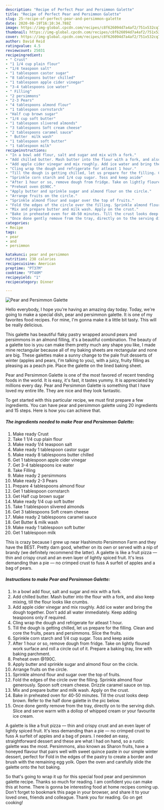 ```yaml
---
description: "Recipe of Perfect Pear and Persimmon Galette"
title: "Recipe of Perfect Pear and Persimmon Galette"
slug: 25-recipe-of-perfect-pear-and-persimmon-galette
date: 2020-08-19T16:10:34.788Z
image: https://img-global.cpcdn.com/recipes/c8f626094d7a4af2/751x532cq70/pear-and-persimmon-galette-recipe-main-photo.jpg
thumbnail: https://img-global.cpcdn.com/recipes/c8f626094d7a4af2/751x532cq70/pear-and-persimmon-galette-recipe-main-photo.jpg
cover: https://img-global.cpcdn.com/recipes/c8f626094d7a4af2/751x532cq70/pear-and-persimmon-galette-recipe-main-photo.jpg
author: David Reid
ratingvalue: 4.5
reviewcount: 25031
recipeingredient:
- " Crust"
- "1 1/4 cup plain flour"
- "1/4 teaspoon salt"
- "1 tablespoon castor sugar"
- "8 tablespoons butter chilled"
- "1 tablespoon apple cider vinegar"
- "3-4 tablespoons ice water"
- " Filling"
- "2 persimmons"
- "2-3 Pears"
- "4 tablespoons almond flour"
- "1 tablespoon cornstarch"
- "Half cup brown sugar"
- "1/4 cup soft butter"
- "1 tablespoon slivered almonds"
- "3 tablespoons Soft cream cheese"
- "2 tablespoons caramel sauce"
- " Butter  milk wash"
- "1 tablespoon soft butter"
- "1 tablespoon milk"
recipeinstructions:
- "In a bowl add flour, salt and sugar and mix with a fork."
- "Add chilled butter. Mash butter into the flour with a fork, and also keep mixing, till the flour looks like crumbs."
- "Add apple cider vinegar and mix roughly. Add ice water and bring the dough together. Don&#39;t add all water immediately. Keep adding teaspoons only if required."
- "Cling wrap the dough and refrigerate for atleast 1 hour."
- "Till the dough is getting chilled, let us prepare for the filling. Clean and core the fruits, pears and persimmons. Slice the fruits."
- "Sprinkle corn starch and 1/4 cup sugar. Toss and keep aside"
- "After 1 hour or so, remove dough from fridge. Take on lightly floured work surface and roll a circle out of it. Prepare a baking tray, line with baking parchment."
- "Preheat oven @190C."
- "Apply butter and sprinkle sugar and almond flour on the circle."
- "Arrange fruits on the circle."
- "Sprinkle almond flour and sugar over the top of fruits."
- "Fold the edges of the circle over the filling. Sprinkle almond flour generously. Spoon soft cream cheese. Drizzle caramel sauce on top."
- "Mix and prepare butter and milk wash. Apply on the crust."
- "Bake in preheated oven for 40-50 minutes. Till the crust looks deep brown. Refer to the half done galette in the pic below."
- "Once done gently remove from the tray, directly on to the serving dish. Slice and serve warm with a dollop of whipped cream or your favourite ice cream."
categories:
- Recipe
tags:
- pear
- and
- persimmon

katakunci: pear and persimmon 
nutrition: 238 calories
recipecuisine: American
preptime: "PT37M"
cooktime: "PT40M"
recipeyield: "1"
recipecategory: Dinner

---
```



![Pear and Persimmon Galette](https://img-global.cpcdn.com/recipes/c8f626094d7a4af2/751x532cq70/pear-and-persimmon-galette-recipe-main-photo.jpg)

Hello everybody, I hope you're having an amazing day today. Today, we're going to make a special dish, pear and persimmon galette. It is one of my favorites food recipes. For mine, I'm gonna make it a little bit tasty. This will be really delicious.

This galette has beautiful flaky pastry wrapped around pears and persimmons in an almond filling, it&#39;s a beautiful combination. The beauty of a galette too is you can make them pretty much any shape you like, I made mine rectangular because all of my baking sheets are rectangular and none are big. These galettes make a sunny change to the pale fruit desserts of winter (apples and pears, I&#39;m talking to you), with a juicy, fruity filling as pleasing as a peach pie. Place the galette on the lined baking sheet.

Pear and Persimmon Galette is one of the most favored of recent trending foods in the world. It is easy, it's fast, it tastes yummy. It is appreciated by millions every day. Pear and Persimmon Galette is something that I have loved my entire life. They are nice and they look fantastic.


To get started with this particular recipe, we must first prepare a few ingredients. You can have pear and persimmon galette using 20 ingredients and 15 steps. Here is how you can achieve that.

<!--inarticleads1-->

##### The ingredients needed to make Pear and Persimmon Galette:

1. Make ready  Crust
1. Take 1 1/4 cup plain flour
1. Make ready 1/4 teaspoon salt
1. Make ready 1 tablespoon castor sugar
1. Make ready 8 tablespoons butter chilled
1. Get 1 tablespoon apple cider vinegar
1. Get 3-4 tablespoons ice water
1. Take  Filling
1. Make ready 2 persimmons
1. Make ready 2-3 Pears
1. Prepare 4 tablespoons almond flour
1. Get 1 tablespoon cornstarch
1. Get Half cup brown sugar
1. Make ready 1/4 cup soft butter
1. Take 1 tablespoon slivered almonds
1. Get 3 tablespoons Soft cream cheese
1. Make ready 2 tablespoons caramel sauce
1. Get  Butter &amp; milk wash
1. Make ready 1 tablespoon soft butter
1. Get 1 tablespoon milk


This is crazy because I grew up near Hashimoto Persimmon Farm and they have the BEST. Pretty darn good, whether on its own or served with a nip of brandy (we definitely recommend the latter). A galette is like a fruit pizza — thin and crispy crust and an even layer of lightly spiced fruit. It&#39;s less demanding than a pie — no crimped crust to fuss A surfeit of apples and a bag of pears. 

<!--inarticleads2-->

##### Instructions to make Pear and Persimmon Galette:

1. In a bowl add flour, salt and sugar and mix with a fork.
1. Add chilled butter. Mash butter into the flour with a fork, and also keep mixing, till the flour looks like crumbs.
1. Add apple cider vinegar and mix roughly. Add ice water and bring the dough together. Don&#39;t add all water immediately. Keep adding teaspoons only if required.
1. Cling wrap the dough and refrigerate for atleast 1 hour.
1. Till the dough is getting chilled, let us prepare for the filling. Clean and core the fruits, pears and persimmons. Slice the fruits.
1. Sprinkle corn starch and 1/4 cup sugar. Toss and keep aside
1. After 1 hour or so, remove dough from fridge. Take on lightly floured work surface and roll a circle out of it. Prepare a baking tray, line with baking parchment.
1. Preheat oven @190C.
1. Apply butter and sprinkle sugar and almond flour on the circle.
1. Arrange fruits on the circle.
1. Sprinkle almond flour and sugar over the top of fruits.
1. Fold the edges of the circle over the filling. Sprinkle almond flour generously. Spoon soft cream cheese. Drizzle caramel sauce on top.
1. Mix and prepare butter and milk wash. Apply on the crust.
1. Bake in preheated oven for 40-50 minutes. Till the crust looks deep brown. Refer to the half done galette in the pic below.
1. Once done gently remove from the tray, directly on to the serving dish. Slice and serve warm with a dollop of whipped cream or your favourite ice cream.


A galette is like a fruit pizza — thin and crispy crust and an even layer of lightly spiced fruit. It&#39;s less demanding than a pie — no crimped crust to fuss A surfeit of apples and a bag of pears. I needed an easy, straightforward dessert and these are what I had on hand, so a rustic galette was the most. Persimmons, also known as Sharon fruits, have a honeyed flavour that pairs well with sweet quince paste in our simple winter dessert, perfect for Fold in the edges of the pastry to create a border and brush with the remaining egg yolk. Open the oven and carefully slide the galette onto the hot baking. 

So that's going to wrap it up for this special food pear and persimmon galette recipe. Thanks so much for reading. I am confident you can make this at home. There is gonna be interesting food at home recipes coming up. Don't forget to bookmark this page in your browser, and share it to your loved ones, friends and colleague. Thank you for reading. Go on get cooking!
